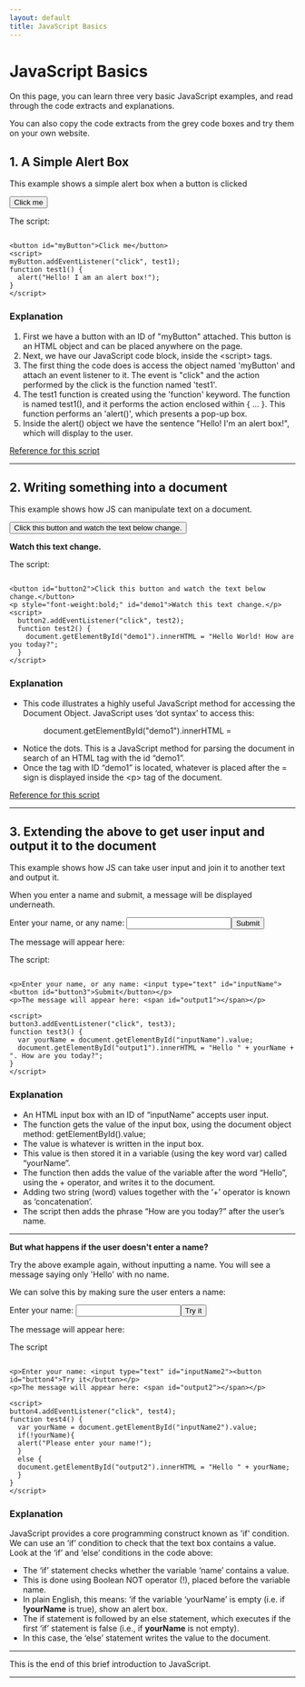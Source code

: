 ```yaml
---
layout: default
title: JavaScript Basics
---
```


<h1>JavaScript Basics</h1>
<p>On this page, you can learn three very basic JavaScript examples, and read through the code extracts and explanations.</p>
<p>You can also copy the code extracts from the grey code boxes and try them on your own website.</p>

<h2>1. A Simple Alert Box</h2>
<p>This example shows a simple alert box when a button is clicked</p>

<button id="myButton">Click me</button>
<script>
myButton.addEventListener("click", test1);    
function test1() {
  alert("Hello! I am an alert box!");
}
</script>

<p>The script:</p>

```

<button id="myButton">Click me</button>
<script>
myButton.addEventListener("click", test1);  
function test1() {
  alert("Hello! I am an alert box!");
}
</script>

```

<h3>Explanation</h3>

<p> 
<ol>
<li>First we have a button with an ID of "myButton" attached. This button is an HTML object and can be placed anywhere on the page.</li>
<li>Next, we have our JavaScript code block, inside the &lt;script&gt; tags.</li>
<li>The first thing the code does is access the object named 'myButton' and attach an event listener to it. The event is "click" and the action performed by the click is the function named 'test1'.</li>
<li>The test1 function is created using the 'function' keyword. The function is named test1(), and it performs the action enclosed within { ... }. This function performs an 'alert()', which presents a pop-up box.</li>
<li>Inside the alert() object we have the sentence "Hello! I'm an alert box!", which will display to the user.</li>
</ol>
</p>

<p><a href="https://www.w3schools.com/jsref/met_win_alert.asp">Reference for this script</a></p>
<hr>

<h2>2. Writing something into a document</h2>
<p>This example shows how JS can manipulate text on a document.</p>
<button id="button2">Click this button and watch the text below change.</button>
<p style="font-weight:bold;" id="demo1">Watch this text change.</p>
<script>
  button2.addEventListener("click", test2); 
  function test2() {
  document.getElementById("demo1").innerHTML = "Hello World! How are you today?";
  }
</script>

<p>The script:</p>

```

<button id="button2">Click this button and watch the text below change.</button>
<p style="font-weight:bold;" id="demo1">Watch this text change.</p>
<script>
  button2.addEventListener("click", test2); 
  function test2() {
    document.getElementById("demo1").innerHTML = "Hello World! How are you today?";
  }
</script>

```

<h3>Explanation</h3>
<ul>
<li>This code illustrates a highly useful JavaScript method for accessing the Document Object. JavaScript uses &lsquo;dot syntax&rsquo; to access this:</li>
</ul>
<p style="padding-left: 60px;"><span style="font-family: font-family: Courier, monospace;">document.getElementById("demo1").innerHTML = </span></p>
<ul>
<li>Notice the dots. This is a JavaScript method for parsing the document in search of an HTML tag with the id &ldquo;demo1&rdquo;.</li>
<li>Once the tag with ID &ldquo;demo1&rdquo; is located, whatever is placed after the = sign is displayed inside the &lt;p&gt; tag of the document.</li>
</ul>

<p><a href="https://www.w3schools.com/jsref/met_document_getelementbyid.asp">Reference for this script</a></p>
<hr>

<h2>3. Extending the above to get user input and output it to the document</h2>
<p>This example shows how JS can take user input and join it to another text and output it.</p>
<p>When you enter a name and submit, a message will be displayed underneath.</p>

<p>Enter your name, or any name: <input type="text" id="inputName"><button id="button3">Submit</button></p>
<p>The message will appear here: <span id="output1"></span></p>

<script>
button3.addEventListener("click", test3); 
function test3() {
  var yourName = document.getElementById("inputName").value;
  document.getElementById("output1").innerHTML = "Hello " + yourName + ". How are you today?";
}
</script>

<p>The script:</p>

```

<p>Enter your name, or any name: <input type="text" id="inputName"><button id="button3">Submit</button></p>
<p>The message will appear here: <span id="output1"></span></p>

<script>
button3.addEventListener("click", test3); 
function test3() {
  var yourName = document.getElementById("inputName").value;
  document.getElementById("output1").innerHTML = "Hello " + yourName + ". How are you today?";
}
</script>

```


<h3>Explanation</h3>
<ul>
<li>An HTML input box with an ID of &ldquo;inputName&rdquo; accepts user input.</li>
<li>The function gets the value of the input box, using the document object method: <span style="font-family: font-family: Courier, monospace;">getElementById().value;</span></li>
<li>The value is whatever is written in the input box.</li>
<li>This value is then stored it in a variable (using the key word var) called &ldquo;yourName&rdquo;.</li>
<li>The function then adds the value of the variable after the word &ldquo;Hello&rdquo;, using the + operator, and writes it to the document.</li>
<li>Adding two string (word) values together with the &lsquo;+&rsquo; operator is known as &lsquo;concatenation&rsquo;.</li>
<li>The script then adds the phrase &ldquo;How are you today?&rdquo; after the user&rsquo;s name.</li>
</ul>


<hr>
<p><strong>But what happens if the user doesn't enter a name?</strong></p>
<p>Try the above example again, without inputting a name. You will see a message saying only 'Hello' with no name.</p>
<p>We can solve this by making sure the user enters a name:</p>

<p>Enter your name: <input type="text" id="inputName2"><button id="button4">Try it</button></p>
<p>The message will appear here: <span id="output2"></span></p>
<script>
button4.addEventListener("click", test4); 
function test4() {
  var yourName = document.getElementById("inputName2").value;
  if(!yourName){
  alert("Please enter your name!");
  }
  else {
  document.getElementById("output2").innerHTML = "Hello " + yourName;
  }
}
</script>

<p>The script</p>

```

<p>Enter your name: <input type="text" id="inputName2"><button id="button4">Try it</button></p>
<p>The message will appear here: <span id="output2"></span></p>

<script>
button4.addEventListener("click", test4); 
function test4() {
  var yourName = document.getElementById("inputName2").value;
  if(!yourName){
  alert("Please enter your name!");
  }
  else {
  document.getElementById("output2").innerHTML = "Hello " + yourName;
  }
}
</script>

```

<h3>Explanation</h3>
<p>JavaScript provides a core programming construct known as 'if' condition. We can use an &lsquo;if&rsquo; condition to check that the text box contains a value. Look at the &lsquo;if&rsquo; and &lsquo;else&rsquo; conditions in the code above:</p>
<ul>
<li>The &lsquo;if&rsquo; statement checks whether the variable &lsquo;name&rsquo; contains a value.</li>
<li>This is done using Boolean NOT operator (!), placed before the variable name.</li>
<li>In plain English, this means: &lsquo;if the variable &lsquo;yourName&rsquo; is empty (i.e. if <strong>!yourName</strong> is true), show an alert box.</li>
<li>The if statement is followed by an else statement, which executes if the first &lsquo;if&rsquo; statement is false (i.e., if <strong>yourName</strong> is not empty).</li>
<li>In this case, the &lsquo;else&rsquo; statement writes the value to the document.</li>
</ul>
<hr>
<p>This is the end of this brief introduction to JavaScript.</p>
<hr>
